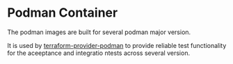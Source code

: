 # Podman Container

The podman images are built for several podman major version.

It is used by [terraform-provider-podman](github.com/project0/terraform-provider-podman) to provide reliable test functionality for the aceeptance and integratio ntests across several version.